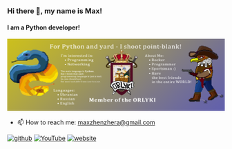 ### Hi there 👋, my name is Max!
#### I am a Python developer!
![wall images](https://github.com/Max-Zhenzhera/Max-Zhenzhera/blob/main/wall.png)


- 📫 How to reach me: maxzhenzhera@gmail.com


[<img src='https://cdn.jsdelivr.net/npm/simple-icons@3.0.1/icons/github.svg' alt='github' height='40'>](https://github.com/Max-Zhenzhera) 
[<img src='https://cdn.jsdelivr.net/npm/simple-icons@3.0.1/icons/youtube.svg' alt='YouTube' height='40'>](https://www.youtube.com/channel/UCJ-glzlPhg2ZWrVSR1pwH8w) 
[<img src='https://cdn.jsdelivr.net/npm/simple-icons@3.0.1/icons/icloud.svg' alt='website' height='40'>](https://max-zhenzhera.github.io/) 

